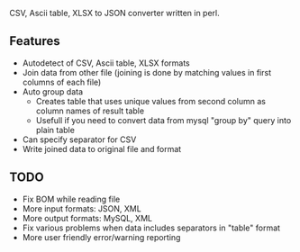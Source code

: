 CSV, Ascii table, XLSX to JSON converter written in perl.

Features
--------

 * Autodetect of CSV, Ascii table, XLSX formats
 * Join data from other file (joining is done by matching values in first columns of each file)
 * Auto group data
   * Creates table that uses unique values from second column as column names of result table
   * Usefull if you need to convert data from mysql "group by" query into plain table
 * Can specify separator for CSV
 * Write joined data to original file and format

TODO
----

 * Fix BOM while reading file
 * More input formats: JSON, XML
 * More output formats: MySQL, XML
 * Fix various problems when data includes separators in "table" format
 * More user friendly error/warning reporting
